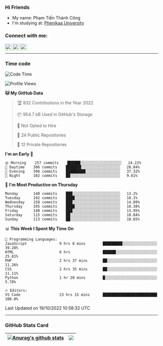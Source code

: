 ### Hi Friends

- My name: Phạm Tiến Thành Công
- I'm studying at: [Phenikaa University]


### Connect with me:
[<img align="left" alt="PhamTienThanhCong | Facebook" width="22px" src="https://upload.wikimedia.org/wikipedia/commons/thumb/1/16/Facebook-icon-1.png/640px-Facebook-icon-1.png" />][facebook]
[<img align="left" alt="PhamTienThanhCong | Zalo" width="22px" src="https://www.anphatpc.com.vn/template/anphat_2020v2/images/icon-zalo.jpg" />][zalo]
[<img align="left" alt="PhamTienThanhCong | LinkedIn" width="22px" src="https://cdn3.iconfinder.com/data/icons/inficons/512/linkedin.png" />][linkedin]

<br />

---

### Time code

<!--START_SECTION:waka-->
![Code Time](http://img.shields.io/badge/Code%20Time-626%20hrs%2059%20mins-blue)

![Profile Views](http://img.shields.io/badge/Profile%20Views-18-blue)

**🐱 My GitHub Data** 

> 🏆 832 Contributions in the Year 2022
 > 
> 📦 954.7 kB Used in GitHub's Storage 
 > 
> 🚫 Not Opted to Hire
 > 
> 📜 24 Public Repositories 
 > 
> 🔑 12 Private Repositories  
 > 
**I'm an Early 🐤** 

```text
🌞 Morning    257 commits    ██████░░░░░░░░░░░░░░░░░░░   24.22% 
🌆 Daytime    306 commits    ███████░░░░░░░░░░░░░░░░░░   28.84% 
🌃 Evening    396 commits    █████████░░░░░░░░░░░░░░░░   37.32% 
🌙 Night      102 commits    ██░░░░░░░░░░░░░░░░░░░░░░░   9.61%

```
📅 **I'm Most Productive on Thursday** 

```text
Monday       140 commits    ███░░░░░░░░░░░░░░░░░░░░░░   13.2% 
Tuesday      192 commits    ████░░░░░░░░░░░░░░░░░░░░░   18.1% 
Wednesday    158 commits    ███░░░░░░░░░░░░░░░░░░░░░░   14.89% 
Thursday     195 commits    ████░░░░░░░░░░░░░░░░░░░░░   18.38% 
Friday       148 commits    ███░░░░░░░░░░░░░░░░░░░░░░   13.95% 
Saturday     115 commits    ██░░░░░░░░░░░░░░░░░░░░░░░   10.84% 
Sunday       113 commits    ██░░░░░░░░░░░░░░░░░░░░░░░   10.65%

```


📊 **This Week I Spent My Time On** 

```text
💬 Programming Languages: 
JavaScript               9 hrs 8 mins        █████████░░░░░░░░░░░░░░░░   39.28% 
HTML                     6 hrs               ██████░░░░░░░░░░░░░░░░░░░   25.81% 
PHP                      2 hrs 37 mins       ██░░░░░░░░░░░░░░░░░░░░░░░   11.26% 
CSS                      2 hrs 35 mins       ██░░░░░░░░░░░░░░░░░░░░░░░   11.11% 
Python                   1 hr 20 mins        █░░░░░░░░░░░░░░░░░░░░░░░░   5.78%

🔥 Editors: 
VS Code                  23 hrs 15 mins      █████████████████████████   100.0%

```


 Last Updated on 19/10/2022 10:58:32 UTC
<!--END_SECTION:waka-->

---

### GitHub Stats Card

| <a href="https://github.com/phamtienthanhcong"><img align="center" src="https://github-readme-stats.vercel.app/api?username=PhamTienThanhCong&show_icons=true&include_all_commits=true&theme=buefy&hide_border=true&theme=ocean_dark" alt="Anurag's github stats" /></a> | <a href="https://github.com/phamtienthanhcong"><img align="center" src="https://github-readme-stats.vercel.app/api/top-langs/?username=PhamTienThanhCong&layout=compact&theme=buefy&hide_border=true&theme=ocean_dark" /></a> |
| ------------- | ------------- |

[Phenikaa University]: https://phenikaa-uni.edu.vn/vi
[facebook]: https://www.facebook.com/phamtienthanhcong
[linkedin]: https://linkedin.com/in/phamtienthanhcong
[zalo]: https://zalo.me/0396396332
[tiktok]: https://www.tiktok.com/@phamtienthanhcong
[web]: https://github.com/PhamTienThanhCong/web_dev
[min project]: https://github.com/PhamTienThanhCong/Project-Of-Web
[c and cpp]: https://github.com/PhamTienThanhCong/Code_C_and_Cpro
[python]: https://github.com/PhamTienThanhCong/Python_beginer

